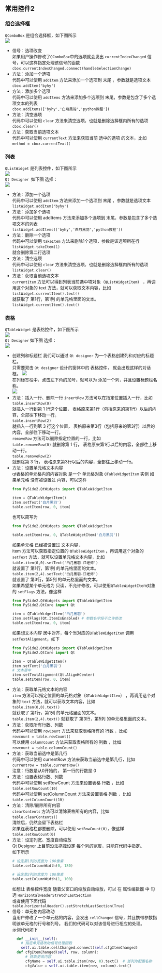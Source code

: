 ## 常用控件2

### 组合选择框

`QComboBox` 是组合选择框，如下图所示  
![](./imgs/qcomboxbox.png)

- 信号：选项改变  
  如果用户操作修改了`QComboBox`中的选项就会发出 `currentIndexChanged` 信号，可以这样指定处理该信号的函数  
  `cbox.currentIndexChanged.connect(handleSelectionChange)`
- 方法：添加一个选项  
  代码中可以使用 `addItem` 方法来添加一个选项到 末尾 ，参数就是选项文本  
  `cbox.addItem('byhy')`
- 方法：添加多个选项  
  代码中可以使用 `addItems` 方法来添加多个选项到 末尾，参数是包含了多个选项文本的列表  
  `cbox.addItems(['byhy','白月黑羽','python教程'])`
- 方法：清空选项  
  代码中可以使用 `clear` 方法来清空选项，也就是删除选择框内所有的选项  
  `cbox.clear()`
- 方法：获取当前选项文本  
  代码中可以使用 `currentText` 方法来获取当前 选中的选项 的文本，比如  
  `method = cbox.currentText()`

### 列表

`QListWidget` 是列表控件，如下图所示  
![](./imgs/windows-listview.png)  
`Qt Designer `如下图 选择：  
![](./imgs/qlistwidget.png)

- 方法：添加一个选项  
  代码中可以使用 `addItem` 方法来添加一个选项到 末尾 ，参数就是选项文本    
  `listWidget.addItem('byhy')`
- 方法：添加多个选项  
  代码中可以使用 addItems 方法来添加多个选项到 末尾，参数是包含了多个选项文本的列表  
  `listWidget.addItems(['byhy','白月黑羽','python教程'])`
- 方法：删除一个选项  
  代码中可以使用 `takeItem` 方法来删除1个选项，参数是该选项所在行    
  `listWidget.takeItem(1)`  
  就会删除第二行选项
- 方法：清空选项  
  代码中可以使用 `clear` 方法来清空选项，也就是删除选择框内所有的选项  
  `listWidget.clear()`
- 方法：获取当前选项文本   
  `currentItem` 方法可以得到列表当前选中项对象（`QListWidgetItem`） ，再调用这个对象的 text 方法，就可以获取文本内容，比如  
  `listWidget.currentItem().text()`   
  就获取了 第1行，第1列 的单元格里面的文本。  
  `listWidget.currentItem().text()`

### 表格

`QTableWidget` 是表格控件，如下图所示  
![](./imgs/qtablewidget.png)  
`Qt Designer` 如下图 选择：  
![](./imgs/qtablewidget-qtdesigner.png)

- 创建列和标题栏 我们可以通过 `Qt designer` 为一个表格创建列和对应的标题栏。  
  只需要双击 `Qt designer` 设计的窗体中的 表格控件， 就会出现这样的对话框。
  ![](./imgs/table_col_row.png)  
  在列标签栏中，点击左下角的加号，就可以为 添加一个列，并且设置标题栏名称。  
  ![](./imgs/table_col_row1.png)
- 方法：插入一行、删除一行
  `insertRow` 方法可以在指定位置插入一行，比如  
  `table.insertRow(0)`  
  就插入一行到第 1 行这个位置， 表格原来第1行（包括原来的第1行）以后的内容，全部往下移动一行。  
  `table.insertRow(2)`  
  就插入一行到第 3 行这个位置， 表格原来第3行（包括原来的第3行）以后的内容，全部往下移动一行。  
  `removeRow` 方法可以删除指定位置的一行，比如  
  `table.removeRow(0)`
  就删除第 1 行， 表格原来第1行以后的内容，全部往上移动一行。  
  `table.removeRow(2)`  
  就删除第 3 行， 表格原来第3行以后的内容，全部往上移动一行。
- 方法：设置单元格文本内容  
  qt表格的单元格内的内容对象 是一个 单元格对象 `QTableWidgetItem` 实例 如果单元格 没有被设置过 内容，可以这样
    ```python
    from PySide2.QtWidgets import QTableWidgetItem
    
    item = QTableWidgetItem()
    item.setText('白月黑羽')
    table.setItem(row, 0, item)
    ```
  也可以简写为
    ```python
    from PySide2.QtWidgets import QTableWidgetItem
    
    table.setItem(row, 0, QTableWidgetItem('白月黑羽'))
    ```
  如果单元格 已经被设置过 文本内容，  
  item 方法可以获取指定位置的 `QTableWidgetItem` ，再调用这个对象的 `setText` 方法，就可以设置单元格文本内容，比如  
  `table.item(0,0).setText('白月黑羽-江老师')`  
  就设置了 第1行，第1列 的单元格里面的文本。  
  `table.item(2,4).setText('白月黑羽-江老师')`  
  就设置了 第3行，第5列 的单元格里面的文本。  
  如果希望某个单元格为 只读，不允许修改，可以使用`QTableWidgetIte`m对象的 `setFlags` 方法，像这样
    ```python
    from PySide2.QtWidgets import QTableWidgetItem
    from PySide2.QtCore import Qt
    
    item = QTableWidgetItem('白月黑羽')
    item.setFlags(Qt.ItemIsEnabled) # 参数名字段不允许修改
    table.setItem(row, 0, item)
    ```
  如果想文本内容 居中对齐，每个当对应的`QTableWidgetItem` 调用 `setTextAlignment`，如下
    ```python
    from PySide2.QtWidgets import QTableWidgetItem
    from PySide2.QtCore import Qt
    
    item = QTableWidgetItem()
    item.setText('白月黑羽')
    # 文本居中
    item.setTextAlignment(Qt.AlignHCenter) 
    table.setItem(row, 0, item)
    ```
- 方法：获取单元格文本的内容  
  `item` 方法可以指定位置的单元格对象（`QTableWidgetItem`） ，再调用这个对象的 `text` 方法，就可以获取文本内容，比如  
  `table.item(0,0).text()`  
  就获取了 第1行，第1列 的单元格里面的文本。  
  `table.item(2,4).text()`
  就获取了 第3行，第5列 的单元格里面的文本。
- 方法：获取所有行数、列数  
  代码中可以使用 `rowCount` 方法来获取表格所有的 行数 ，比如  
  `rowcount = table.rowCount()`  
  可以使用 `columnCount` 方法来获取表格所有的 列数 ，比如  
  `rowcount = table.columnCount()`
- 方法：获取当前选中是第几行  
  代码中可以使用 currentRow 方法来获取当前选中是第几行，比如  
  `currentrow = table.currentRow()`  
  注意：行数是从0开始的， 第一行的行数是 0
- 方法：设置表格行数、列数  
  代码中可以使用 setRowCount 方法来设置表格 行数 ，比如  
  `table.setRowCount(10)`  
  代码中可以使用 setColumnCount 方法来设置表格 列数 ，比如  
  `table.setColumnCount(10)`
- 方法：清除/删除所有内容  
  `clearContents` 方法可以清除表格所有的内容，比如  
  `table.clearContents()`  
  清除后，仍然会留下表格栏  
  如果连表格栏都要删除，可以使用 `setRowCount(0)`，像这样  
  `table.setRowCount(0)`
- 方法：设定列宽、宽度自动缩放  
  Qt Designer 上目前没法拖拽设定 每个列的宽度，只能在代码中指定。  
  如下所示
    ```python
    # 设定第1列的宽度为 180像素
    table.setColumnWidth(0, 180)
    
    # 设定第2列的宽度为 100像素
    table.setColumnWidth(1, 100)
    ```
  如想让 表格控件宽度 随着父窗口的缩放自动缩放，可以 在 属性编辑器 中 勾选 `HorizontalHeaderStretchLastSection`  
  或者使用下面代码  
  `table.horizontalHeader().setStretchLastSection(True)`
- 信号：单元格内容改动  
  当用户修改了一个单元格的内容，会发出 `cellChanged` 信号，并且携带参数指明该单元格的行号和列号。 我们的代码可以对该信号进行相应的处理。  
  示例代码如下
  ```python
    def __init__(self):
      # 指定单元格改动信号处理函数
      self.ui.table.cellChanged.connect(self.cfgItemChanged)
    def cfgItemChanged(self, row, column):
        # 获取更改内容
        cfgName = self.ui.table.item(row, 0).text()  # 首列为配置名称
        cfgValue = self.ui.table.item(row, column).text()
  ```











